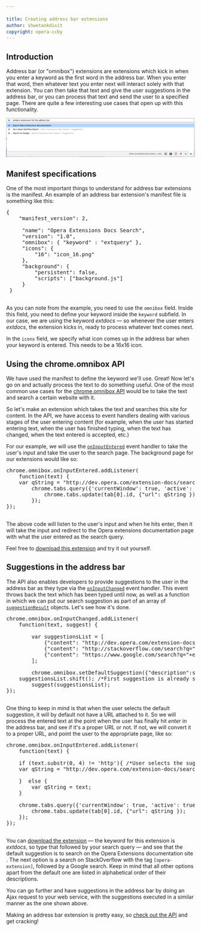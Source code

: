 ```yaml
---

title: Creating address bar extensions
author: shwetankdixit
copyright: opera-ccby
---
```


## Introduction

Address bar (or "omnibox") extensions are extensions which kick in when you enter a keyword as the first word in the address bar. When you enter that word, then whatever text you enter next will interact solely with that extension. You can then take that text and give the user suggestions in the address bar, or you can process that text and send the user to a specified page. There are quite a few interesting use cases that open up with this functionality.

<img src="/static/images/omnibox1.png" alt="Address bar extension" class="img-polaroid">

## Manifest specifications

One of the most important things to understand for address bar extensions is the manifest. An example of an address bar extension's manifest file is something like this:

<pre class="prettyprint">{
	"manifest_version": 2,

	 "name": "Opera Extensions Docs Search",
	 "version": "1.0",
	 "omnibox": { "keyword" : "extquery" },
	 "icons": {
		 "16": "icon_16.png"
	 },
	 "background": {
		 "persistent": false,
		 "scripts": ["background.js"]
	 }
 }
 </pre>

 As you can note from the example, you need to use the `omnibox` field. Inside this field, you need to define your keyword inside the `keyword` subfield. In our case, we are using the keyword *extdocs* — so whenever the user enters *extdocs*, the extension kicks in, ready to process whatever text comes next.

In the `icons` field, we specify what icon comes up in the address bar when your keyword is entered. This needs to be a 16x16 icon.


## Using the chrome.omnibox API
We have used the manifest to define the keyword we'll use. Great! Now let's go on and actually process the text to do something useful. One of the most common use cases for the [chrome.omnibox API](https://developer.chrome.com/extensions/omnibox) would be to take the text and search a certain website with it.

So let's make an extension which takes the text and searches this site for content.   In the API, we have access to event handlers dealing with various stages of the user entering content (for example, when the user has started entering text, when the user has finished typing, when the text has changed, when the text entered is accepted, etc.)

For our example, we will use the [`onInputEntered`](https://developer.chrome.com/extensions/omnibox#event-onInputEntered) event handler to take the user's input and take the user to the search page. The background page for our extensions would like so:

<pre class="prettyprint">chrome.omnibox.onInputEntered.addListener(
	function(text) {
	var qString = &quot;http://dev.opera.com/extension-docs/search.html?q=&quot;+encodeURIComponent(text);
		chrome.tabs.query({'currentWindow': true, 'active': true}, function(tab) {
			chrome.tabs.update(tab[0].id, {&quot;url&quot;: qString });
		});
});
	</pre>

The above code will listen to the user's input and when he hits enter, then it will take the input and redirect to the Opera extensions documentation page with what the user entered as the search query.

Feel free to [download this extension](samples/Omnibox.nex) and try it out yourself.

## Suggestions in the address bar
The API also enables developers to provide suggestions to the user in the address bar as they type via the [`onInputChanged`](https://developer.chrome.com/extensions/omnibox#event-onInputChanged) event handler. This event throws back the text which has been typed until now, as well as a function in which we can put our search suggestion as part of an array of [`suggestionResult`](https://developer.chrome.com/extensions/omnibox#type-SuggestResult) objects. Let's see how it's done.


<pre class="prettyprint">chrome.omnibox.onInputChanged.addListener(
	function(text, suggest) {

		var suggestionsList = [
			{&quot;content&quot;: &quot;http://dev.opera.com/extension-docs/search.html?q=&quot;+encodeURIComponent(text), &quot;description&quot;: &quot;Search Opera Extensions Documentation&quot;},
			{&quot;content&quot;: &quot;http://stackoverflow.com/search?q=&quot;+encodeURIComponent(&quot;[opera-extension] &quot;+text), &quot;description&quot;: &quot;Do a Stack Overflow Search&quot;},
			{&quot;content&quot;: &quot;https://www.google.com/search?q=&quot;+encodeURIComponent(text), &quot;description&quot;: &quot;Search on Google&quot;}
		];

		chrome.omnibox.setDefaultSuggestion({&quot;description&quot;:suggestionsList[0].description});
	suggestionsList.shift(); /*First suggestion is already shown by default because we used setDefaultSuggestion, so we delete it from the array*/
		suggest(suggestionsList);
});
	</pre>

One thing to keep in mind is that when the user selects the default suggestion, it will by default not have a URL attached to it. So we will process the entered text at the point when the user has finally hit *enter* in the address bar, and see if it's a proper URL or not. If not, we will convert it to a proper URL, and point the user to the appropriate page, like so:

<pre class="prettyprint">
chrome.omnibox.onInputEntered.addListener(
	function(text) {

	if (text.substr(0, 4) != &#39;http&#39;){ /*User selects the suggested suggestion, which will result in the text not being converted to a URL (thus not having an &#39;http&#39; at the beginning of the string), so we will have to append a URL to it again.*/
	var qString = &quot;http://dev.opera.com/extension-docs/search.html?q=&quot;+encodeURIComponent(text);

	}  else {
		var qString = text;
	}

	chrome.tabs.query({&#39;currentWindow&#39;: true, &#39;active&#39;: true}, function(tab) {
		chrome.tabs.update(tab[0].id, {&quot;url&quot;: qString });
	});
});

</pre>

 You can [download the extension](samples/Omnibox2.nex) — the keyword for this extension is *extdocs*, so type that followed by your search query — and see that the default suggestion is to search on the Opera Extensions documentation site . The next option is a search on StackOverflow with the tag `[opera-extension]`, followed by a Google search. Keep in mind that all other options apart from the default one are listed in alphabetical order of their descriptions.

You can go further and have suggestions in the address bar by doing an Ajax request to your web service, with the suggestions executed in a similar manner as the one shown above.

Making an address bar extension is pretty easy, so [check out the API](https://developer.chrome.com/extensions/omnibox) and get cracking!



